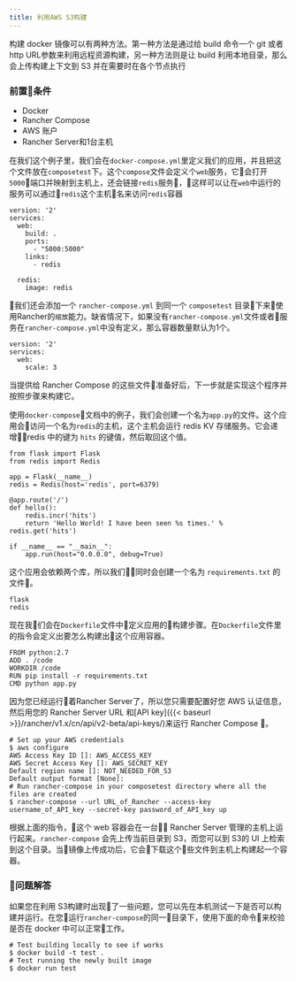 ```yaml
---
title: 利用AWS S3构建
---
```


构建 docker 镜像可以有两种方法。第一种方法是通过给 build 命令一个 git 或者 http URL参数来利用远程资源构建，另一种方法则是让 build 利用本地目录，那么会上传构建上下文到 S3 并在需要时在各个节点执行

### 前置条件

* Docker
* Rancher Compose
* AWS 账户
* Rancher Server和1台主机

在我们这个例子里，我们会在`docker-compose.yml`里定义我们的应用，并且把这个文件放在`composetest`下。这个`compose`文件会定义个`web`服务，它会打开`5000`端口并映射到主机上，还会链接`redis`服务，这样可以让在`web`中运行的服务可以通过`redis`这个主机名来访问`redis`容器

```
version: '2'
services:
  web:
    build: .
    ports:
      - "5000:5000"
    links:
      - redis

  redis:
    image: redis
```

我们还会添加一个 `rancher-compose.yml` 到同一个 `composetest` 目录下来使用Rancher的`缩放`能力。缺省情况下，如果没有`rancher-compose.yml`文件或者服务在`rancher-compose.yml`中没有定义，那么容器数量默认为1个。

```
version: '2'
services:
  web:
    scale: 3
```

当提供给 Rancher Compose 的这些文件准备好后，下一步就是实现这个程序并按照步骤来构建它。

使用`docker-compose`文档中的例子，我们会创建一个名为`app.py`的文件。这个应用会访问一个名为`redis`的主机，这个主机会运行 redis KV 存储服务。它会递增redis 中的键为 `hits` 的键值，然后取回这个值。

```
from flask import Flask
from redis import Redis

app = Flask(__name__)
redis = Redis(host='redis', port=6379)

@app.route('/')
def hello():
    redis.incr('hits')
    return 'Hello World! I have been seen %s times.' % redis.get('hits')

if __name__ == "__main__":
    app.run(host="0.0.0.0", debug=True)
```

这个应用会依赖两个库，所以我们同时会创建一个名为 `requirements.txt` 的文件。

```
flask
redis
```

现在我们会在`Dockerfile`文件中定义应用的构建步骤。在`Dockerfile`文件里的指令会定义出要怎么构建出这个应用容器。


```
FROM python:2.7
ADD . /code
WORKDIR /code
RUN pip install -r requirements.txt
CMD python app.py
```

因为您已经运行着Rancher Server了，所以您只需要配置好您 AWS 认证信息，然后用您的 Rancher Server URL 和[API key]({{< baseurl >}}/rancher/v1.x/cn/api/v2-beta/api-keys/)来运行 Rancher Compose 。

```
# Set up your AWS credentials
$ aws configure
AWS Access Key ID []: AWS_ACCESS_KEY
AWS Secret Access Key []: AWS_SECRET_KEY
Default region name []: NOT_NEEDED_FOR_S3
Default output format [None]:
# Run rancher-compose in your composetest directory where all the files are created
$ rancher-compose --url URL_of_Rancher --access-key username_of_API_key --secret-key password_of_API_key up
```

根据上面的指令，这个 web 容器会在一台 Rancher Server 管理的主机上运行起来。`rancher-compose` 会先上传当前目录到 S3，而您可以到 S3的 UI 上检索到这个目录。当镜像上传成功后，它会下载这个些文件到主机上构建起一个容器。

### 问题解答

如果您在利用 S3构建时出现了一些问题，您可以先在本机测试一下是否可以构建并运行。在您运行`rancher-compose`的同一目录下，使用下面的命令来校验是否在 docker 中可以正常工作。

```
# Test building locally to see if works
$ docker build -t test .
# Test running the newly built image
$ docker run test
```
